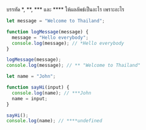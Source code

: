 บรรทัด \*, \*\*, \*\*\* และ \*\*\*\* ให้ผลลัพธ์เป็นอะไร เพราะอะไร

```js
let message = "Welcome to Thailand";

function logMessage(message) {
  message = "Hello everybody";
  console.log(message); // *Hello everybody
}

logMessage(message);
console.log(message); // ** "Welcome to Thailand"
```

```js
let name = "John";

function sayHi(input) {
  console.log(name); // ***John
  name = input;
}

sayHi();
console.log(name); // ****undefined
```
